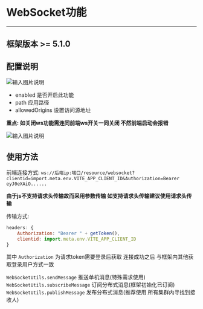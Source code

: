 # WebSocket功能
- - -

## 框架版本 >= 5.1.0

## 配置说明

![输入图片说明](https://foruda.gitee.com/images/1688356273985385949/5e4d1de8_1766278.png "屏幕截图")

* enabled 是否开启此功能
* path 应用路径
* allowedOrigins 设置访问源地址

**重点: 如关闭ws功能需连同前端ws开关一同关闭 不然前端启动会报错**

![输入图片说明](https://foruda.gitee.com/images/1699611520336255650/bb622db5_1766278.png "屏幕截图")


## 使用方法

前端连接方式: `ws://后端ip:端口/resource/websocket?clientid=import.meta.env.VITE_APP_CLIENT_ID&Authorization=Bearer eyJ0eXAiO......`

**由于js不支持请求头传输故而采用参数传输 如支持请求头传输建议使用请求头传输**

传输方式:
```js
headers: {
    Authorization: "Bearer " + getToken(),
    clientid: import.meta.env.VITE_APP_CLIENT_ID
}
```

其中 `Authorization` 为请求token需要登录后获取 连接成功之后 与框架内其他获取登录用户方式一致

`WebSocketUtils.sendMessage` 推送单机消息(特殊需求使用)<br>
`WebSocketUtils.subscribeMessage` 订阅分布式消息(框架初始化已订阅)<br>
`WebSocketUtils.publishMessage` 发布分布式消息(推荐使用 所有集群内寻找到接收人)<br>